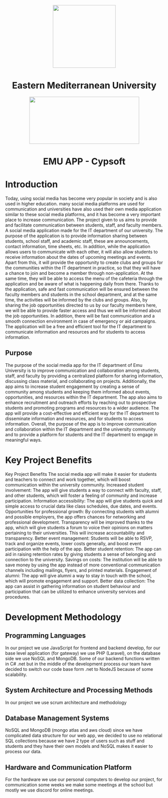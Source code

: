 <p align="center">
  <img src="https://upload.wikimedia.org/wikipedia/en/thumb/b/b8/EMU_Cyprus.svg/1200px-EMU_Cyprus.svg.png" width="200" height="200">
  <h1 align="center">Eastern Mediterranean University</h1>
</p>
<p align="center">
   <img src="https://user-images.githubusercontent.com/70344991/214446296-ebe387e9-23ab-473b-ade1-3ce12756c44e.png" width="350" height="150">
    <h1 align="center">EMU APP - Cypsoft</h1>
<p>
<h1 aling="center"> Introduction </h1>
<p>Today, using social media has become very popular in society and is also used in 
higher education. many social media platforms are used for communication and universities 
have also used their own media application similar to these social media platforms, and it 
has become a very important place to increase communication. The project given to us aims 
to provide and facilitate communication between students, staff, and faculty members. A 
social media application made for the IT department of our university. The purpose of the 
application is to provide information sharing between students, school staff, and academic 
staff, these are announcements, contact information, time sheets, etc. In addition, while 
the application allows users to communicate with each other, it will also allow students to 
receive information about the dates of upcoming meetings and events.
Apart from this, it will provide the opportunity to create clubs and groups for the 
communities within the IT department in practice, so that they will have a chance to join 
and become a member through non-application. At the same time, they will be able to 
access the menu of the cafeteria through the application and be aware of what is happening 
daily from there. Thanks to the application, safe and fast communication will be ensured 
between the faculty members and students in the school department, and at the same time, 
the activities will be informed by the clubs and groups.
Also, by sharing the job opportunities directed to us by our faculty members here, we will 
be able to provide faster access and thus we will be informed about the job opportunities. 
In addition, there will be fast communication and a smooth connection environment in case 
of emergency or aid campaigns.
The application will be a free and efficient tool for the IT department to communicate 
information and resources and for students to access information.
<h2 aling="center"> Purpose </h2>
The purpose of the social media app for the IT department of Emu University is to improve communication and collaboration among students, staff, and faculty by providing a centralized platform for sharing information, discussing class material, and collaborating on projects. Additionally, the app aims to increase student engagement by creating a sense of community among students and keeping them informed about events, opportunities, and resources within the IT department. The app also aims to enhance recruitment and outreach efforts by reaching out to prospective students and promoting programs and resources to a wider audience. The app will provide a cost-effective and efficient way for the IT department to disseminate information and resources, and for students to access information. Overall, the purpose of the app is to improve communication and collaboration within the IT department and the university community and to provide a platform for students and the IT department to engage in meaningful ways.
<h1 aling="center">Key Project Benefits</h1>
Key Project Benefits
The social media app will make it easier for students and teachers to connect and work together, which will boost communication within the university community.
Increased student involvement: The app will give students a way to connect with faculty, staff, and other students, which will foster a feeling of community and increase participation.
Information accessibility: The app will give students quick and simple access to crucial data like class schedules, due dates, and events.
Opportunities for professional growth: By connecting students with alumni and possible employers, the app offers chances for networking and professional development.
Transparency will be improved thanks to the app, which will give students a forum to voice their opinions on matters pertaining to their universities. This will increase accountability and transparency.
Better event management: Students will be able to RSVP, track and organize events, lower costs generally, and boost event participation with the help of the app.
Better student retention: The app can aid in raising retention rates by giving students a sense of belonging and connection to the university.
Savings on costs: The institution will be able to save money by using the app instead of more conventional communication channels including mailings, flyers, and printed materials.
Engagement of alumni: The app will give alumni a way to stay in touch with the school, which will promote engagement and support.
Better data collection: The app can assist in gathering information on student behaviour and participation that can be utilized to enhance university services and procedures.
</p>
<h1 aling="center"> Development Methodology </h1>
<h2> Programming Languages</h2>
<p>In our project we use JavaScript for frontend and backend develop, for our base level
application (for gateway) we use PHP (Laravel), on the database side we use NoSQL and
MongoDB. Some of our backend functions written in C# .net but in the middle of the development 
process our team have decided to switch our code base form .net to NodeJS because of some scalability. </p>
<h2> System Architecture and Processing Methods </h2>
<p>In our project we use scrum architecture and methodology </p>
<h2> Database Management Systems</h2>
<p> NoSQL and MongoDB (mongo atlas and aws cloud)
since we have complicated data structure for our web app, we decided to use no relational SQL
collections because we have 2 type of users such as stuff and students
and they have their own models and NoSQL makes it easier to process our data.</p>
<h2> Hardware and Communication Platform</h2>
<p> For the hardware we use our personal computers to develop our project, for
communication some weeks we make some meetings at the school but mostly we use discord
for online meetings. </p>
